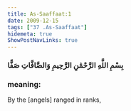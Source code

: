 ```yaml
---
title: As-Saaffaat:1
date: 2009-12-15
tags: ["37 .As-Saaffaat"]
hidemeta: true 
ShowPostNavLinks: true 
---
```

### بِسْمِ اللَّهِ الرَّحْمَٰنِ الرَّحِيمِ وَالصَّافَّاتِ صَفًّا
### meaning: 
By the [angels] ranged in ranks,
